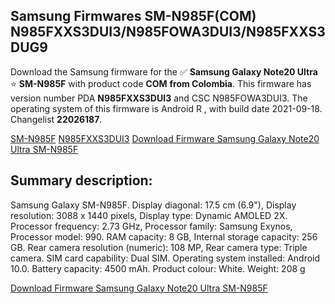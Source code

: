 <h2>Samsung Firmwares SM-N985F(COM) N985FXXS3DUI3/N985FOWA3DUI3/N985FXXS3DUG9</h2>
Download the Samsung firmware for the ✅ <strong>Samsung Galaxy Note20 Ultra </strong> ⭐ <strong>SM-N985F</strong> with product code <strong>COM</strong> <strong> from Colombia</strong>. This firmware has version number PDA <strong>N985FXXS3DUI3</strong> and CSC N985FOWA3DUI3. The operating system of this firmware is Android R , with build date 2021-09-18. Changelist <strong>22026187</strong>.


[SM-N985F](https://samfirm.shop/samsung/model/SM-N985F)
[N985FXXS3DUI3](https://samfirm.shop/samsung/pda/N985FXXS3DUI3)
[Download Firmware Samsung Galaxy Note20 Ultra SM-N985F](https://samfirm.shop/samsung/firmware/458053)
<h2>Summary description:</h2>
<p>Samsung Galaxy SM-N985F. Display diagonal: 17.5 cm (6.9"), Display resolution: 3088 x 1440 pixels, Display type: Dynamic AMOLED 2X. Processor frequency: 2.73 GHz, Processor family: Samsung Exynos, Processor model: 990. RAM capacity: 8 GB, Internal storage capacity: 256 GB. Rear camera resolution (numeric): 108 MP, Rear camera type: Triple camera. SIM card capability: Dual SIM. Operating system installed: Android 10.0. Battery capacity: 4500 mAh. Product colour: White. Weight: 208 g</p>


[Download Firmware Samsung Galaxy Note20 Ultra SM-N985F](https://samfirm.shop/samsung/firmware/458053)
